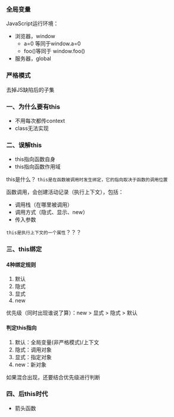 ### 全局变量

JavaScript运行环境：

* 浏览器，window
    * a=0 等同于window.a=0
    * foo()等同于 window.foo()
* 服务器，global

### 严格模式

去掉JS缺陷后的子集


### 一、为什么要有this
* 不用每次都传context
* class无法实现

### 二、误解this

* this指向函数自身
* this指向函数作用域

this是什么？
`this是在函数被调用时发生绑定，它的指向取决于函数的调用位置`

函数调用，会创建活动记录（执行上下文），包括：
* 调用栈（在哪里被调用）
* 调用方式（隐式、显示、new）
* 传入参数

`this是执行上下文的一个属性`？？？

### 三、this绑定

#### 4种绑定规则
1. 默认
2. 隐式
3. 显式
4. new

优先级（同时出现谁说了算）：new > 显式 > 隐式 > 默认


#### 判定this指向
1. 默认：全局变量(非严格模式)/上下文
2. 隐式：调用对象
3. 显式：指定对象
4. new：新对象

如果混合出现，还要结合优先级进行判断

### 四、后this时代
* 箭头函数
